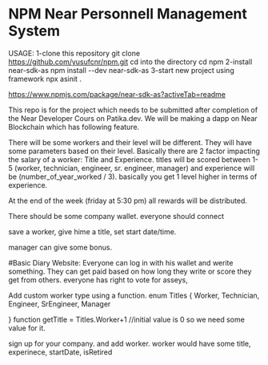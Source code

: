 # NPM Near Personnell Management System
USAGE:
1-clone this repository git clone https://github.com/yusufcnr/npm.git
cd into the directory cd npm
2-install near-sdk-as npm install --dev near-sdk-as
3-start new project using framework npx asinit .

https://www.npmjs.com/package/near-sdk-as?activeTab=readme

This repo is for the project which needs to be submitted after completion of the Near Developer Cours on Patika.dev. 
We will be making a dapp on Near Blockchain which has following feature.

There will be some workers and their level will be different. 
They will have some parameters based on their level.
Basically there are 2 factor impacting the salary of a worker:
Title  and Experience. 
titles will be scored between 1-5 (worker, technician, engineer, sr. engineer, manager) and experience will be (number_of_year_worked / 3). basically you get 1 level higher in terms of experience.

At the end of the week (friday at 5:30 pm) all rewards will be distributed. 

There should be some company wallet. 
everyone should connect 

save a worker, give hime a title, set start date/time. 

manager can give some bonus. 


#Basic Diary Website:
Everyone can log in with his wallet and werite something. 
They can get paid based on how long they write or score they get from others. 
everyone has right to vote for asseys,


Add custom worker type using a function. 
enum Titles {
  Worker,
  Technician,
  Engineer,
  SrEngineer,
  Manager
  
}
function getTitle = Titles.Worker+1 //initial value is 0 so we need some value for it.


sign up for your company.
and add worker.
worker would have some title, experinece, startDate, isRetired
